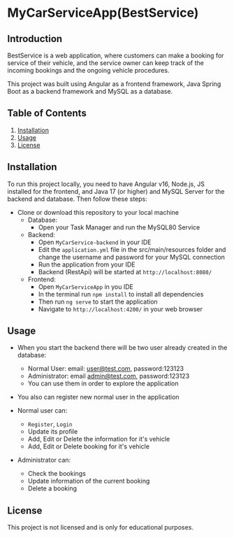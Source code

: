 # MyCarServiceApp(BestService)

## Introduction

BestService is a web application, where customers can make a booking for service of their vehicle,
and the service owner can keep track of the incoming bookings and the ongoing vehicle procedures.

This project was built using Angular as a frontend framework, Java Spring Boot as a backend framework and
MySQL as a database.

## Table of Contents

1. [Installation](#installation)
1. [Usage](#usage)
1. [License](#license)

## Installation

To run this project locally, you need to have Angular v16, Node.js, JS installed for the frontend, and Java 17 (or higher) and MySQL Server for the backend and database. Then follow these steps:

* Clone or download this repository to your local machine
  * Database:
    * Open your Task Manager and run the MySQL80 Service
  * Backend:
    * Open `MyCarService-backend` in your IDE
    * Edit the `application.yml` file in the src/main/resources folder and change the username and password for your MySQL connection
    * Run the application from your IDE
    * Backend (RestApi) will be started at `http://localhost:8080/`
  * Frontend:
    * Open `MyCarServiceApp` in you IDE
    * In the terminal run `npm install` to install all dependencies
    * Then run `ng serve` to start the application
    * Navigate to `http://localhost:4200/` in your web browser

## Usage

* When you start the backend there will be two user already created in the database:
    - Normal User:  email: user@test.com, password:123123
    - Administrator: email admin@test.com, password:123123
    - You can use them in order to explore the application
* You also can register new normal user in the application

* Normal user can:
  * `Register`, `Login`
  * Update its profile
  * Add, Edit or Delete the information for it's vehicle
  * Add, Edit or Delete booking for it's vehicle

* Administrator can:
  * Check the bookings
  * Update information of the current booking
  * Delete a booking

## License

This project is not licensed and is only for educational purposes.
